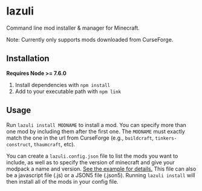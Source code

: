 # lazuli
Command line mod installer &amp; manager for Minecraft.

Note: Currently only supports mods downloaded from CurseForge.

## Installation

**Requires Node >= 7.6.0**

1. Install dependencies with `npm install`
2. Add to your executable path with `npm link`

## Usage

Run `lazuli install MODNAME` to install a mod. You can specify more than one mod
by including them after the first one. The  `MODNAME` must exactly match the one
in the url from CurseForge (e.g., `buildcraft`, `tinkers-construct`,
`thaumcraft`, etc).

You can create a `lazuli.config.json` file to list the mods you want to include,
as well as to specify the version of minecraft and give your modpack a name and
version. [See the example for details.](lazuli.config.json.example) This file
can also be a javascript file (.js) or a JSON5 file (.json5). Running `lazuli
install` will then install all of the mods in your config file.
